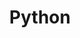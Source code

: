 ---
title: "Python"
layout: category
permalink: /categories/python/ # url
author_profile: true
taxonomy: Python
sidebar:
  nav: "_data/natigation.yml"
---